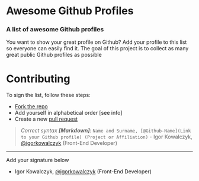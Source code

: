 # Awesome Github Profiles

### A list of awesome Github profiles

You want to show your great profile on Github? Add your profile to this list so everyone can easily find it. The goal of this project is to collect as many great public Github profiles as possible

# Contributing
To sign the list, follow these steps:
- [Fork the repo](https://github.com/IgorKowalczyk/awesome-profiles/network/members)
- Add yourself in alphabetical order [see info]
- Create a new [pull request](https://github.com/igorkowalczyk/pulls)
> *Correct syntax **[Markdown]***: `Name and Surname, [@Github-Name](Link to your Github profile) (Project or Affiliation)` - Igor Kowalczyk, [@igorkowalczyk](https://github.com/igorkowalczyk) (Front-End Developer)
---

Add your signature below
-  Igor Kowalczyk, [@igorkowalczyk](https://github.com/igorkowalczyk) (Front-End Developer)
